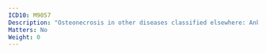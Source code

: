 ```yaml
---
ICD10: M9057
Description: "Osteonecrosis in other diseases classified elsewhere: Ankle and foot"
Matters: No
Weight: 0
---
```


